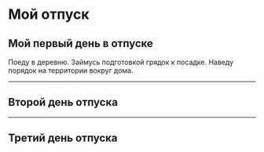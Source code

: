 # Мой отпуск

## Мой первый день в отпуске

Поеду в деревню. Займусь подготовкой грядок к посадке. Наведу порядок на территории вокруг дома. 
___

## Второй день отпуска

___

## Третий день отпуска
